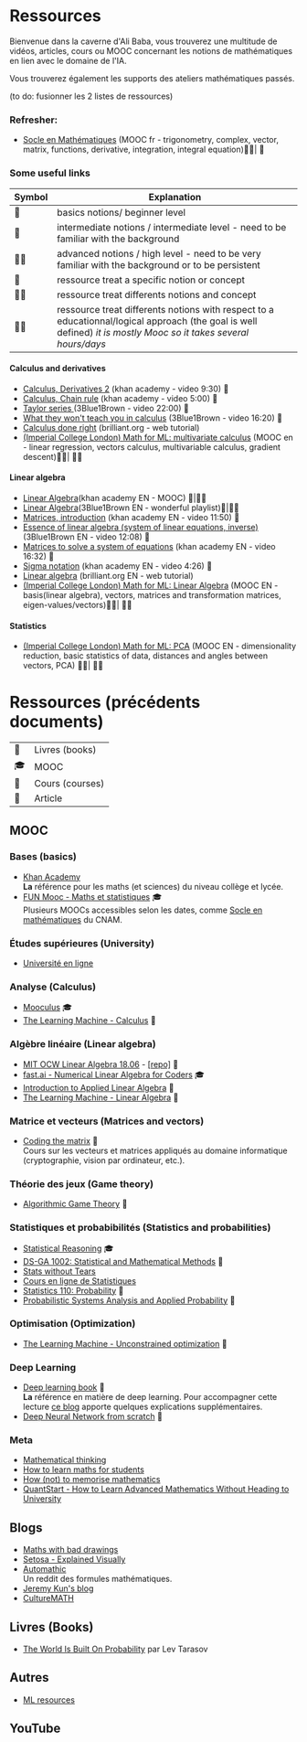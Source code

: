 # Ressources


Bienvenue dans la caverne d'Ali Baba, vous trouverez une multitude de vidéos, articles, cours ou MOOC concernant les notions de mathématiques en lien avec le domaine de l'IA.

Vous trouverez également les supports des ateliers mathématiques passés.

(to do: fusionner les 2 listes de ressources)


### Refresher:
- [Socle en Mathématiques](https://mooc-francophone.com/cours/socle-en-mathematiques/) (MOOC fr - trigonometry, complex, vector, matrix, functions, derivative, integration, integral equation):star2::star2:| :candy:

### Some useful links

|Symbol| Explanation|
|---------------------|--------|
| :candy:               | basics notions/ beginner level |
| :anger:               | intermediate notions / intermediate level - need to be familiar with the background |
| :anger::anger:        | advanced notions / high level - need to be very familiar with the background or to be persistent|
| :dart:               | ressource treat a specific notion or concept       |
| :dart::star2:        | ressource treat differents notions and concept     |
| :star2::star2: | ressource treat differents notions with respect to a educationnal/logical approach (the goal is well defined) *it is mostly Mooc so it takes several hours/days*     |

#### Calculus and derivatives
- [Calculus, Derivatives 2](https://www.khanacademy.org/test-prep/fr-twelveth-grade-math/les-derivees/introduction-aux-derivees/v/calculus-derivatives-2?utm_campaign=DifferentialCalculus&utm_medium) (khan academy - video 9:30) :candy:
- [Calculus, Chain rule](https://www.khanacademy.org/test-prep/fr-twelveth-grade-math/les-derivees/theoreme-de-a-derivee-des-fonctions-composees/v/chain-rule-introduction) (khan academy - video 5:00) :candy:
- [Taylor series ](https://www.youtube.com/watch?v=3d6DsjIBzJ4&list=PLZHQObOWTQDMsr9K-rj53DwVRMYO3t5Yr&index=12&t=0s) (3Blue1Brown - video 22:00) :dart:
- [What they won't teach you in calculus](https://www.youtube.com/watch?v=CfW845LNObM&list=PLZHQObOWTQDMsr9K-rj53DwVRMYO3t5Yr&index=13&t=0s) (3Blue1Brown - video 16:20) :dart:
- [Calculus done right](https://brilliant.org/courses/calculus-done-right/) (brilliant.org - web tutorial)
- [(Imperial College London) Math for ML: multivariate calculus](https://www.coursera.org/learn/multivariate-calculus-machine-learning) (MOOC en - linear regression, vectors calculus, multivariable calculus, gradient descent):star2::star2:| :anger::anger:

#### Linear algebra
 - [Linear Algebra](https://www.khanacademy.org/math/linear-algebra)(khan academy EN - MOOC) :candy:|:star2::star2:
 - [Linear Algebra](https://www.youtube.com/playlist?list=PLZHQObOWTQDPD3MizzM2xVFitgF8hE_ab&pbjreload=10)(3Blue1Brown EN - wonderful playlist):candy:|:star2::star2:
- [Matrices, introduction](https://www.youtube.com/watch?v=xyAuNHPsq-g&list=PLFD0EB975BA0CC1E0) (khan academy EN - video 11:50) :candy:
- [Essence of linear algebra (system of linear equations, inverse)](https://www.youtube.com/watch?v=uQhTuRlWMxw) (3Blue1Brown EN - video 12:08) :dart:
- [Matrices to solve a system of equations](https://www.youtube.com/watch?v=AUqeb9Z3y3k) (khan academy EN - video 16:32) :candy:
- [Sigma notation](https://www.youtube.com/watch?v=5jwXThH6fg4) (khan academy EN - video 4:26) :candy:
- [Linear algebra](https://brilliant.org/courses/linear-algebra/) (brilliant.org EN - web tutorial)
- [(Imperial College London) Math for ML: Linear Algebra](https://www.coursera.org/learn/linear-algebra-machine-learning/home/welcome) (MOOC EN - basis(linear algebra), vectors, matrices and transformation matrices, eigen-values/vectors):star2::star2:| :anger::anger:

#### Statistics
- [(Imperial College London) Math for ML: PCA](https://www.coursera.org/learn/pca-machine-learning) (MOOC EN - dimensionality reduction, basic statistics of data, distances and angles between vectors, PCA) :star2::star2:| :anger::anger:



# Ressources (précédents documents)

|||
|-|-|
|📖|Livres (books)
|🎓|MOOC
|🏫|Cours (courses)
|📰|Article

## MOOC

### Bases (basics)

- [Khan Academy](https://www.khanacademy.org/)
<br>**La** référence pour les maths (et sciences) du niveau collège et lycée.
- [FUN Mooc - Maths et statistiques](https://www.fun-mooc.fr/cours/#filter/subject/mathematiques-et-statistiques) 🎓
<br>Plusieurs MOOCs accessibles selon les dates, comme [Socle en mathématiques](https://www.fun-mooc.fr/courses/course-v1:itii+119002+session04/about) du CNAM.

### Études supérieures (University)

- [Université en ligne](http://uel.unisciel.fr/index.html)

### Analyse (Calculus)

- [Mooculus](https://mooculus.osu.edu/) 🎓
- [The Learning Machine - Calculus](https://the-learning-machine.com/article/machine-learning/calculus) 📖

### Algèbre linéaire (Linear algebra)

- [MIT OCW Linear Algebra 18.06](https://ocw.mit.edu/courses/mathematics/18-06-linear-algebra-spring-2010/) - [[repo]](https://github.com/juanklopper/MIT_OCW_Linear_Algebra_18_06) 🏫
- [fast.ai - Numerical Linear Algebra for Coders](https://github.com/fastai/numerical-linear-algebra/blob/master/README.md) 🎓
- [Introduction to Applied Linear Algebra](http://vmls-book.stanford.edu/vmls.pdf) 📖
- [The Learning Machine - Linear Algebra](https://the-learning-machine.com/article/machine-learning/linear-algebra) 📰

### Matrice et vecteurs (Matrices and vectors)

- [Coding the matrix](http://www.codingthematrix.com/) 🏫
<br>Cours sur les vecteurs et matrices appliqués au domaine informatique (cryptographie, vision par ordinateur, etc.).

### Théorie des jeux (Game theory)

- [Algorithmic Game Theory](https://www.cadmo.ethz.ch/education/lectures/HS15/agt_HS2015/index.html) 🏫

### Statistiques et probabibilités (Statistics and probabilities)

- [Statistical Reasoning](https://lagunita.stanford.edu/courses/OLI/StatReasoning/Open/about) 🎓
- [DS-GA 1002: Statistical and Mathematical Methods](https://cims.nyu.edu/~cfgranda/pages/DSGA1002_fall15/index.html) 🏫
- [Stats without Tears](https://brownmath.com/swt/)
- [Cours en ligne de Statistiques](https://courlis-pf.univ-lorraine.fr/)
- [Statistics 110: Probability](https://projects.iq.harvard.edu/stat110/about) 🏫
- [Probabilistic Systems Analysis and Applied Probability](https://ocw.mit.edu/courses/electrical-engineering-and-computer-science/6-041-probabilistic-systems-analysis-and-applied-probability-fall-2010/) 🏫

### Optimisation (Optimization)

- [The Learning Machine - Unconstrained optimization](https://the-learning-machine.com/article/machine-learning/unconstrained-optimization) 📰

### Deep Learning

- [Deep learning book](https://www.deeplearningbook.org/) 📖
<br> **La** référence en matière de deep learning. Pour accompagner cette lecture [ce blog](https://hadrienj.github.io/deep-learning-book-series-home/) apporte quelques explications supplémentaires.
- [Deep Neural Network from scratch](https://matrices.io/deep-neural-network-from-scratch/) 📰

### Meta

- [Mathematical thinking](https://fr.coursera.org/learn/mathematical-thinking)
- [How to learn maths for students](https://lagunita.stanford.edu/courses/Education/EDUC115-S/Spring2014/about)
- [How (not) to memorise mathematics](https://hackernoon.com/how-not-to-memorise-mathematics-98fef71aefcf)
- [QuantStart - How to Learn Advanced Mathematics Without Heading to University](https://www.quantstart.com/articles/How-to-Learn-Advanced-Mathematics-Without-Heading-to-University-Part-1)

## Blogs

- [Maths with bad drawings](https://mathwithbaddrawings.com/)
- [Setosa - Explained Visually](http://setosa.io/ev/)
- [Automathic](http://automathic.org/)
<br>Un reddit des formules mathématiques.
- [Jeremy Kun's blog](https://jeremykun.com/)
- [CultureMATH](http://culturemath.ens.fr/)

## Livres (Books)

- [The World Is Built On Probability](https://archive.org/details/TheWorldIsBuiltOnProbability) par Lev Tarasov

## Autres

- [ML resources](https://sgfin.github.io/learning-resources/)

## YouTube

